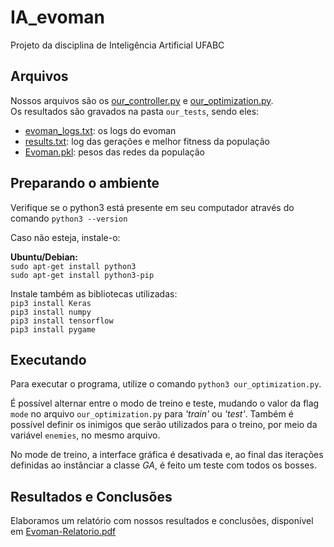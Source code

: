 # IA_evoman
Projeto da disciplina de Inteligência Artificial UFABC

## Arquivos
Nossos arquivos são os [our_controller.py](our_controller.py) e [our_optimization.py](our_optimization.py).  
Os resultados são gravados na pasta `our_tests`, sendo eles:
* [evoman_logs.txt](our_tests/evoman_logs.txt): os logs do evoman
* [results.txt](our_tests/results.txt): log das gerações e melhor fitness da população
* [Evoman.pkl](our_tests/Evoman.pkl): pesos das redes da população

## Preparando o ambiente
Verifique se o python3 está presente em seu computador através do comando `python3 --version`

Caso não esteja, instale-o:  

**Ubuntu/Debian:**  
`sudo apt-get install python3`  
`sudo apt-get install python3-pip`

Instale também as bibliotecas utilizadas:  
`pip3 install Keras`  
`pip3 install numpy`  
`pip3 install tensorflow`  
`pip3 install pygame`  

## Executando

Para executar o programa, utilize o comando `python3 our_optimization.py`.  

É possível alternar entre o modo de treino e teste, mudando o valor da flag `mode` no arquivo `our_optimization.py` para _'train'_ ou _'test'_. Também é possível definir os inimigos que serão utilizados para o treino, por meio da variável `enemies`, no mesmo arquivo.

No mode de treino, a interface gráfica é desativada e, ao final das iterações definidas ao instânciar a classe _GA_, é feito um teste com todos os bosses.

## Resultados e Conclusões
Elaboramos um relatório com nossos resultados e conclusões, disponível em [Evoman-Relatorio.pdf](Evoman-Relatorio.pdf)  
